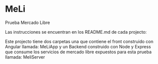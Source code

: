 # MeLi
Prueba Mercado Libre

Las instrucciones se encuentran en los README.md de cada projecto:

Este projecto tiene dos carpetas una que contiene el front construido con Angular llamada: MeLiApp y un Backend construido con Node y Express que consume los servicios de mercado libre expuestos para esta prueba llamada: MeliServer
